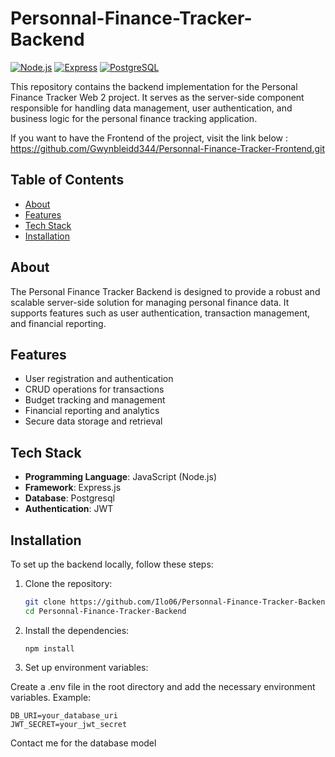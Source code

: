 # Personnal-Finance-Tracker-Backend

[![Node.js](https://img.shields.io/badge/Node.js-339933?logo=node.js&logoColor=white)](https://nodejs.org/)
[![Express](https://img.shields.io/badge/Express-000000?logo=express&logoColor=white)](https://expressjs.com/)
[![PostgreSQL](https://img.shields.io/badge/PostgreSQL-336791?logo=postgresql&logoColor=white)](https://www.postgresql.org/)


This repository contains the backend implementation for the Personal Finance Tracker Web 2 project. It serves as the server-side component responsible for handling data management, user authentication, and business logic for the personal finance tracking application.

If you want to have the Frontend of the project, visit the link below :
   https://github.com/Gwynbleidd344/Personnal-Finance-Tracker-Frontend.git

## Table of Contents

- [About](#about)
- [Features](#features)
- [Tech Stack](#tech-stack)
- [Installation](#installation)

## About

The Personal Finance Tracker Backend is designed to provide a robust and scalable server-side solution for managing personal finance data. It supports features such as user authentication, transaction management, and financial reporting.

## Features

- User registration and authentication
- CRUD operations for transactions
- Budget tracking and management
- Financial reporting and analytics
- Secure data storage and retrieval

## Tech Stack

- **Programming Language**: JavaScript (Node.js)
- **Framework**: Express.js
- **Database**: Postgresql
- **Authentication**: JWT

## Installation

To set up the backend locally, follow these steps:

1. Clone the repository:

   ```bash
   git clone https://github.com/Ilo06/Personnal-Finance-Tracker-Backend.git
   cd Personnal-Finance-Tracker-Backend
   ```
2. Install the dependencies:

   ````
   npm install
   ````

3. Set up environment variables:

Create a .env file in the root directory and add the necessary environment variables. Example:

  ````
  DB_URI=your_database_uri
  JWT_SECRET=your_jwt_secret
  ````


Contact me for the database model
